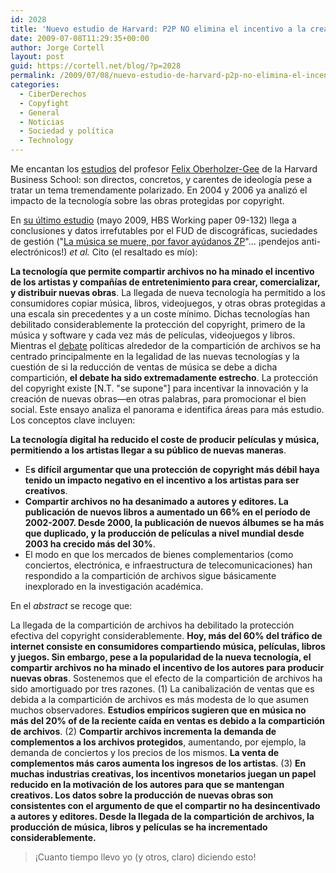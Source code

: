 ```yaml
---
id: 2028
title: 'Nuevo estudio de Harvard: P2P NO elimina el incentivo a la creación, AL CONTRARIO'
date: 2009-07-08T11:29:35+00:00
author: Jorge Cortell
layout: post
guid: https://cortell.net/blog/?p=2028
permalink: /2009/07/08/nuevo-estudio-de-harvard-p2p-no-elimina-el-incentivo-a-la-creacion-al-contrario/
categories:
  - CiberDerechos
  - Copyfight
  - General
  - Noticias
  - Sociedad y polí­tica
  - Technology
---
```

Me encantan los <a title="https://hbswk.hbs.edu/faculty/foberholzer.html" href="https://hbswk.hbs.edu/faculty/foberholzer.html" target="_blank">estudios</a> del profesor <a title="https://drfd.hbs.edu/fit/public/facultyInfo.do?facInfo=ovr&facEmId=foberholzer@hbs.edu" href="https://drfd.hbs.edu/fit/public/facultyInfo.do?facInfo=ovr&facEmId=foberholzer@hbs.edu" target="_blank">Felix Oberholzer-Gee</a> de la Harvard Business School: son directos, concretos, y carentes de ideología pese a tratar un tema tremendamente polarizado. En 2004 y 2006 ya analizó el impacto de la tecnología sobre las obras protegidas por copyright.

En <a title="https://www.hbs.edu/research/pdf/09-132.pdf" href="https://www.hbs.edu/research/pdf/09-132.pdf" target="_blank">su último estudio</a> (mayo 2009, HBS Working paper 09-132) llega a conclusiones y datos irrefutables por el FUD de discográficas, suciedades de gestión ("<a title="https://www.rebelion.org/noticia.php?id=4577" href="https://www.rebelion.org/noticia.php?id=4577" target="_blank">La música se muere, por favor ayúdanos ZP</a>"... ¡pendejos anti-electrónicos!) _et al._ Cito (el resaltado es mío):

**La tecnología que permite compartir archivos no ha minado el incentivo de los artistas y compañías de entretenimiento para crear, comercializar, y distribuir nuevas obras**. La llegada de nueva tecnología ha permitido a los consumidores copiar música, libros, videojuegos, y otras obras protegidas a una escala sin precedentes y a un coste mínimo. Dichas tecnologías han debilitado considerablemente la protección del copyright, primero de la música y software y cada vez más de películas, videojuegos y libros. Mientras el <a title="https://hbswk.hbs.edu/item/5909.html" href="https://hbswk.hbs.edu/item/5909.html" target="_blank">debate</a> políticas alrededor de la compartición de archivos se ha centrado principalmente en la legalidad de las nuevas tecnologías y la cuestión de si la reducción de ventas de música se debe a dicha compartición, **el debate ha sido extremadamente estrecho**. La protección del copyright existe [N.T. "se supone"] para incentivar la innovación y la creación de nuevas obras—en otras palabras, para promocionar el bien social. Este ensayo analiza el panorama e identifica áreas para más estudio. Los conceptos clave incluyen:

**La tecnología digital ha reducido el coste de producir películas y música, permitiendo a los artistas llegar a su público de nuevas maneras**.

  * E**s difícil argumentar que una protección de copyright más débil haya tenido un impacto negativo en el incentivo a los artistas para ser creativos**.
  * **Compartir archivos no ha desanimado a autores y editores. La publicación de nuevos libros a aumentado un 66% en el período de 2002-2007. Desde 2000, la publicación de nuevos álbumes se ha más que duplicado, y la producción de películas a nivel mundial desde 2003 ha crecido más del 30%**.
  * El modo en que los mercados de bienes complementarios (como conciertos, electrónica, e infraestructura de telecomunicaciones) han respondido a la compartición de archivos sigue básicamente inexplorado en la investigación académica.

En el _abstract_ se recoge que:

La llegada de la compartición de archivos ha debilitado la protección efectiva del copyright considerablemente. **Hoy, más del 60% del tráfico de internet consiste en consumidores compartiendo música, películas, libros y juegos. Sin embargo, pese a la popularidad de la nueva tecnología, el compartir archivos no ha minado el incentivo de los autores para producir nuevas obras**. Sostenemos que el efecto de la compartición de archivos ha sido amortiguado por tres razones. (1) La canibalización de ventas que es debida a la compartición de archivos es más modesta de lo que asumen muchos observadores. **Estudios empíricos sugieren que en música no más del 20% of de la reciente caída en ventas es debido a la compartición de archivos**. (2) **Compartir archivos incrementa la demanda de complementos a los archivos protegidos**, aumentando, por ejemplo, la demanda de conciertos y los precios de los mismos. **La venta de complementos más caros aumenta los ingresos de los artistas**. (3) **En muchas industrias creativas, los incentivos monetarios juegan un papel reducido en la motivación de los autores para que se mantengan creativos. Los datos sobre la producción de nuevas obras son consistentes con el argumento de que el compartir no ha desincentivado a autores y editores. Desde la llegada de la compartición de archivos, la producción de música, libros y películas se ha incrementado considerablemente.**

> ¡Cuanto tiempo llevo yo (y otros, claro) diciendo esto!